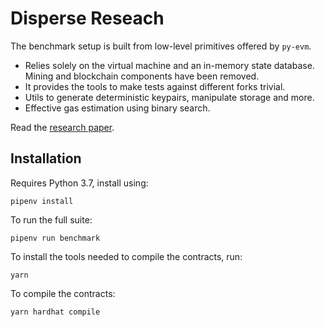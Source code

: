 # Disperse Reseach

The benchmark setup is built from low-level primitives offered by `py-evm`.
- Relies solely on the virtual machine and an in-memory state database. Mining and blockchain components have been removed.
- It provides the tools to make tests against different forks trivial.
- Utils to generate deterministic keypairs, manipulate storage and more.
- Effective gas estimation using binary search.

Read the [research paper](https://github.com/banteg/disperse-reseach/blob/master/paper/disperse.pdf).

## Installation

Requires Python 3.7, install using:
```
pipenv install
```

To run the full suite:
```
pipenv run benchmark
```

To install the tools needed to compile the contracts, run:
```
yarn
```

To compile the contracts:
```
yarn hardhat compile
```
